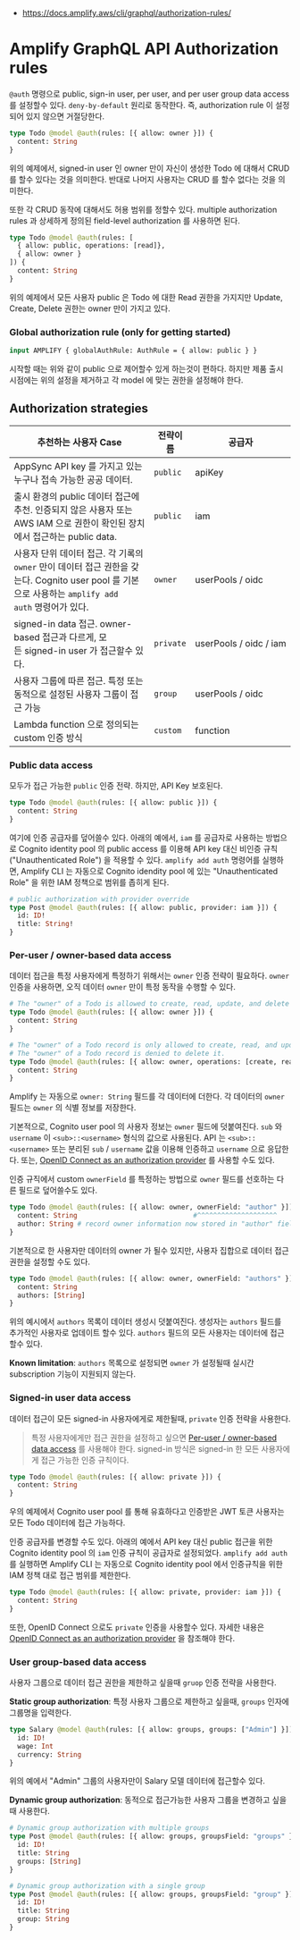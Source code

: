 * https://docs.amplify.aws/cli/graphql/authorization-rules/

# Amplify GraphQL API Authorization rules
`@auth` 명령으로 public, sign-in user, per user, and per user group data access 를 설정할수 있다.
`deny-by-default` 원리로 동작한다. 즉, authorization rule 이 설정되어 있지 않으면 거절당한다.

```graphql
type Todo @model @auth(rules: [{ allow: owner }]) {
  content: String
}
```

위의 예제에서, signed-in user 인 owner 만이 자신이 생성한 Todo 에 대해서 CRUD 를 할수 있다는 것을 의미한다.
반대로 나머지 사용자는 CRUD 를 할수 없다는 것을 의미한다.

또한 각 CRUD 동작에 대해서도 허용 범위를 정할수 있다. multiple authorization rules 과 상세하게 정의된 field-level authorization 를 사용하면 된다.

```graphql
type Todo @model @auth(rules: [
  { allow: public, operations: [read]},
  { allow: owner }
]) {
  content: String
}
```

위의 예제에서 모든 사용자 public 은 Todo 에 대한 Read 권한을 가지지만 Update, Create, Delete 권한는 owner 만이 가지고 있다.

### Global authorization rule (only for getting started)
```graphql
input AMPLIFY { globalAuthRule: AuthRule = { allow: public } }
```

시작할 때는 위와 같이 public 으로 제어할수 있게 하는것이 편하다. 하지만 제품 출시 시점에는 위의 설정을 제거하고 각 model 에 맞는 권한을 설정해야 한다.

## Authorization strategies

추천하는 사용자 Case | 전략이름 | 공급자
-- | -- | --
AppSync API key 를 가지고 있는 누구나 접속 가능한 공공 데이터. | `public` | apiKey
출시 환경의 public 데이터 접근에 추천. 인증되지 않은 사용자 또는 AWS IAM 으로 권한이 확인된 장치에서 접근하는 public data. | `public` | iam
사용자 단위 데이터 접근. 각 기록의 `owner` 만이 데이터 접근 권한을 갖는다. Cognito user pool 를 기본으로 사용하는 `amplify add auth` 명령어가 있다. | `owner` | userPools / oidc
signed-in data 접근. owner-based 접근과 다르게, 모든 signed-in user 가 접근할수 있다. | `private` | userPools / oidc / iam
사용자 그룹에 따른 접근. 특정 또는 동적으로 설정된 사용자 그룹이 접근 가능 | `group` | userPools / oidc
Lambda function 으로 정의되는 custom 인증 방식 | `custom` | function

### Public data access

모두가 접근 가능한 `public` 인증 전략. 하지만, API Key 보호된다.

```graphql
type Todo @model @auth(rules: [{ allow: public }]) {
  content: String
}
```

여기에 인증 공급자를 덮어쓸수 있다. 아래의 예에서, `iam` 를 공급자로 사용하는 방법으로 Cognito identity pool 의 public access 를 이용해 API key 대신 비인증 규칙("Unauthenticated Role") 을 적용할 수 있다. `amplify add auth` 명령어를 실행하면, Amplify CLI 는 자동으로 Cognito idendity pool 에 있는 "Unauthenticated Role" 을 위한 IAM 정책으로 범위를 좁히게 된다.

```graphql
# public authorization with provider override
type Post @model @auth(rules: [{ allow: public, provider: iam }]) {
  id: ID!
  title: String!
}
```

### Per-user / owner-based data access

데이터 접근을 특정 사용자에게 특정하기 위해서는 `owner` 인증 전략이 필요하다. `owner` 인증을 사용하면, 오직 데이터 `owner` 만이 특정 동작을 수행할 수 있다.

```graphql
# The "owner" of a Todo is allowed to create, read, update, and delete their own todos
type Todo @model @auth(rules: [{ allow: owner }]) {
  content: String
}

# The "owner" of a Todo record is only allowed to create, read, and update it.
# The "owner" of a Todo record is denied to delete it.
type Todo @model @auth(rules: [{ allow: owner, operations: [create, read, update] }]) {
  content: String
}
```

Amplify 는 자동으로 `owner: String` 필드를 각 데이터에 더한다. 각 데이터의 `owner` 필드는 `owner` 의 식별 정보를 저장한다.

기본적으로, Cognito user pool 의 사용자 정보는 `owner` 필드에 덧붙여진다. `sub` 와 `username` 이 `<sub>::<username>` 형식의 값으로 사용된다. API 는 `<sub>::<username>` 또는 분리된 `sub` / `username` 값을 이용해 인증하고 `username` 으로 응답한다. 또는, [OpenID Connect as an authorization provider](https://docs.amplify.aws/cli/graphql/authorization-rules/#using-oidc-authorization-provider) 를 사용할 수도 있다.

인증 규직에서 custom `ownerField` 를 특정하는 방법으로 `owner` 필드를 선호하는 다른 필드로 덮어쓸수도 있다.

```graphql
type Todo @model @auth(rules: [{ allow: owner, ownerField: "author" }]) {
  content: String                             #^^^^^^^^^^^^^^^^^^^^
  author: String # record owner information now stored in "author" field
}
```

기본적으로 한 사용자만 데이터의 owner 가 될수 있지만, 사용자 집합으로 데이터 접근 권한을 설정할 수도 있다.

```graphql
type Todo @model @auth(rules: [{ allow: owner, ownerField: "authors" }]) {
  content: String
  authors: [String]
}
```

위의 예시에서 `authors` 목록이 데이터 생성시 덧붙여진다. 생성자는 `authors` 필드를 추가적인 사용자로 업데이트 할수 있다. `authors` 필드의 모든 사용자는 데이터에 접근할수 있다.

**Known limitation**: `authors` 목록으로 설정되면 `owner` 가 설정될때 실시간 subscription 기능이 지원되지 않는다.

### Signed-in user data access

데이터 접근이 모든 signed-in 사용자에게로 제한될때, `private` 인증 전략을 사용한다.

> 특정 사용자에게만 접근 권한을 설정하고 싶으면 [Per-user / owner-based data access](#per-user--owner-based-data-access) 를 사용해야 한다. signed-in 방식은 signed-in 한 모든 사용자에게 접근 가능한 인증 규칙이다.

```graphql
type Todo @model @auth(rules: [{ allow: private }]) {
  content: String
}
```

우의 예제에서 Cognito user pool 를 통해 유효하다고 인증받은 JWT 토큰 사용자는 모든 Todo 데이터에 접근 가능하다.

인증 공급자를 변경할 수도 있다. 아래의 예에서 API key 대신 public 접근을 위한 Cognito identity pool 의  `iam` 인증 규칙이 공급자로 설정되었다. `amplify add auth` 를 실행하면 Amplify CLI 는 자동으로 Cognito identity pool 에서 인증규칙을 위한 IAM 정책 대로 접근 범위를 제한한다.

```graphql
type Todo @model @auth(rules: [{ allow: private, provider: iam }]) {
  content: String
}
```

또한, OpenID Connect 으로도 `private` 인증을 사용할수 있다. 자세한 내용은 [OpenID Connect as an authorization provider](https://docs.amplify.aws/cli/graphql/authorization-rules/#using-oidc-authorization-provider) 을 참조해야 한다.

### User group-based data access

사용자 그룹으로 데이터 접근 권한을 제한하고 싶을때 `gruop` 인증 전략을 사용한다.

**Static group authorization**: 특정 사용자 그룹으로 제한하고 싶을때, `groups` 인자에 그룹명을 입력한다.

```graphql
type Salary @model @auth(rules: [{ allow: groups, groups: ["Admin"] }]) {
  id: ID!
  wage: Int
  currency: String
}
```

위의 예에서 "Admin" 그룹의 사용자만이 Salary 모델 데이터에 접근할수 있다.

**Dynamic group authorization**: 동적으로 접근가능한 사용자 그룹을 변경하고 싶을때 사용한다.

```graphql
# Dynamic group authorization with multiple groups
type Post @model @auth(rules: [{ allow: groups, groupsField: "groups" }]) {
  id: ID!
  title: String
  groups: [String]
}

# Dynamic group authorization with a single group
type Post @model @auth(rules: [{ allow: groups, groupsField: "group" }]) {
  id: ID!
  title: String
  group: String
}
```
